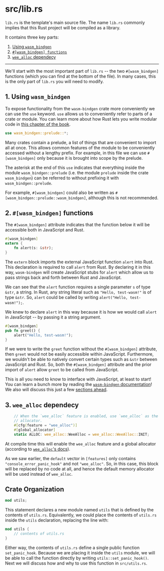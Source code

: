 # src/lib.rs

`lib.rs` is the template's main source file. The name `lib.rs` commonly implies that this Rust project will be compiled as a library.

It contains three key parts:

1. [Using `wasm_bindgen`](#1-using-wasm_bindgen)
2. [`#[wasm_bindgen] functions`](#2-wasm_bindgen-functions)
3. [`wee_alloc` dependecy](#3-wee_alloc-dependecy)

---

We'll start with the most important part of `lib.rs` -- the two `#[wasm_bindgen]` functions (which you can find at the bottom of the file). In many cases, this is the only part of `lib.rs` you will need to modify.

## 1. Using `wasm_bindgen`

To expose functionality from the `wasm-bindgen` crate more conveniently we can use the `use` keyword.
`use` allows us to conveniently refer to parts of a crate or module. You can learn more about how Rust
lets you write modular code in [this chapter of the book](https://doc.rust-lang.org/book/ch07-02-modules-and-use-to-control-scope-and-privacy.html).

```rust
use wasm_bindgen::prelude::*;
```

Many crates contain a prelude, a list of things that are convenient to import
all at once. This allows common features of the module to be conveniently
accessed without a lengthy prefix. For example, in this file we can use
`#[wasm_bindgen]` only because it is brought into scope by the prelude.

The asterisk at the end of this `use` indicates that everything inside the module `wasm_bindgen::prelude` (i.e. the module `prelude` inside the crate `wasm_bindgen`) can be referred to without prefixing it with `wasm_bindgen::prelude`.

For example, `#[wasm_bindgen]` could also be written as `#[wasm_bindgen::prelude::wasm_bindgen]`, although this is not recommended.

## 2. `#[wasm_bindgen]` functions

The `#[wasm_bindgen]` attribute indicates that the function below it will be accessible both in JavaScript and Rust.

```rust
#[wasm_bindgen]
extern {
    fn alert(s: &str);
}
```

The `extern` block imports the external JavaScript function `alert` into Rust. This declaration is required to call `alert` from Rust. By declaring it in this way, `wasm-bindgen` will create JavaScript stubs for `alert` which allow us to pass strings back and forth between Rust and JavaScript.

We can see that the `alert` function requires a single parameter `s` of type `&str`, a string. In Rust, any string literal such as `"Hello, test-wasm!"` is of type `&str`. So, `alert` could be called by writing `alert("Hello, test-wasm!");`.

We knew to declare `alert` in this way because it is how we would call `alert` in JavaScript -- by passing it a string argument.

```rust
#[wasm_bindgen]
pub fn greet() {
    alert("Hello, test-wasm!");
}
```

If we were to write the `greet` function without the `#[wasm_bindgen]` attribute, then `greet` would not be easily accessible within JavaScript. Furthermore, we wouldn't be able to natively convert certain types such as `&str` between JavaScript and Rust. So, both the `#[wasm_bindgen]` attribute and the prior import of `alert` allow `greet` to be called from JavaScript.

This is all you need to know to interface with JavaScript, at least to start! You can learn a bunch more by reading the
[`wasm-bindgen` documentation]! We also will discuss this just a few [sections ahead](https://rustwasm.github.io/docs/wasm-pack/tutorials/npm-browser-packages/template-deep-dive/wee_alloc.html).

[`wasm-bindgen` documentation]: https://rustwasm.github.io/docs/wasm-bindgen/

## 3. `wee_alloc` dependecy


```rust
	// When the `wee_alloc` feature is enabled, use `wee_alloc` as the global
	// allocator.
	#[cfg(feature = "wee_alloc")]
	#[global_allocator]
	static ALLOC: wee_alloc::WeeAlloc = wee_alloc::WeeAlloc::INIT;
```

At compile time this will enable the `wee_alloc` feature and a global allocator (according to
[`wee_alloc`'s docs][wee-alloc-docs]).

[wee-alloc-docs]: https://docs.rs/wee_alloc/0.4.3/wee_alloc/

As we saw earlier, the `default` vector in `[features]` only contains `"console_error_panic_hook"` and not `"wee_alloc"`. So, in this case, this 
block will be replaced by no code at all, and hence the default memory allocator will be used instead of `wee_alloc`.

## Crate Organization

```rust
mod utils;
```
This statement declares a new module named `utils` that is defined by the contents of `utils.rs`. Equivalently, we could place the contents of `utils.rs` inside the `utils` declaration, replacing the line with:

```rust
mod utils {
    // contents of utils.rs
}
```

Either way, the contents of `utils.rs` define a single public function `set_panic_hook`. Because we are placing it inside the `utils` module, we will be able to call the function directly by writing `utils::set_panic_hook()`. Next we will discuss how and why to use this function in `src/utils.rs`.

